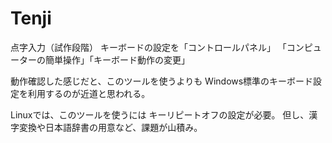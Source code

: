 Tenji
=====

点字入力（試作段階）
キーボードの設定を「コントロールパネル」
「コンピューターの簡単操作」「キーボード動作の変更」

動作確認した感じだと、このツールを使うよりも
Windows標準のキーボード設定を利用するのが近道と思われる。

Linuxでは、このツールを使うには
キーリピートオフの設定が必要。
但し、漢字変換や日本語辞書の用意など、課題が山積み。

